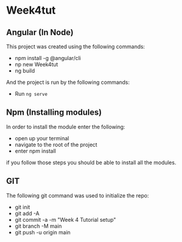 # Week4tut

## Angular (In Node)
This project was created using the following commands:
-   npm install -g @angular/cli
-   np new Week4tut
-   ng build

And the project is run by the following commands:
-   Run `ng serve`

## Npm (Installing modules)
In order to install the module enter the following:
-   open up your terminal
-   navigate to the root of the project
-   enter npm install

if you follow those steps you should be able to install all the modules.

## GIT

The following git command was used to initialize the repo:
-   git init
-   git add -A
-   git commit -a -m "Week 4 Tutorial setup"
-   git branch -M main
-   git push -u origin main